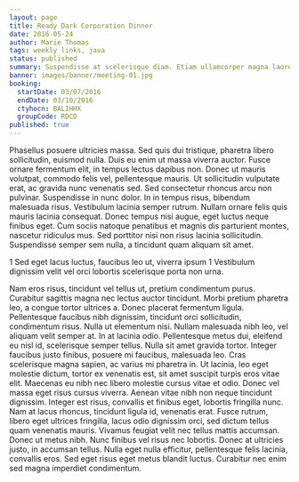 ```yaml
---
layout: page
title: Ready Dark Corporation Dinner
date: 2016-05-24
author: Marie Thomas
tags: weekly links, java
status: published
summary: Suspendisse at scelerisque diam. Etiam ullamcorper magna laoreet, venenatis.
banner: images/banner/meeting-01.jpg
booking:
  startDate: 03/07/2016
  endDate: 03/10/2016
  ctyhocn: BALIHHX
  groupCode: RDCD
published: true
---
```

Phasellus posuere ultricies massa. Sed quis dui tristique, pharetra libero sollicitudin, euismod nulla. Duis eu enim ut massa viverra auctor. Fusce ornare fermentum elit, in tempus lectus dapibus non. Donec ut mauris volutpat, commodo felis vel, pellentesque mauris. Ut sollicitudin vulputate erat, ac gravida nunc venenatis sed. Sed consectetur rhoncus arcu non pulvinar.
Suspendisse in nunc dolor. In in tempus risus, bibendum malesuada risus. Vestibulum lacinia semper rutrum. Nullam ornare felis quis mauris lacinia consequat. Donec tempus nisi augue, eget luctus neque finibus eget. Cum sociis natoque penatibus et magnis dis parturient montes, nascetur ridiculus mus. Sed porttitor nisi non risus lacinia sollicitudin. Suspendisse semper sem nulla, a tincidunt quam aliquam sit amet.

1 Sed eget lacus luctus, faucibus leo ut, viverra ipsum
1 Vestibulum dignissim velit vel orci lobortis scelerisque porta non urna.

Nam eros risus, tincidunt vel tellus ut, pretium condimentum purus. Curabitur sagittis magna nec lectus auctor tincidunt. Morbi pretium pharetra leo, a congue tortor ultrices a. Donec placerat fermentum ligula. Pellentesque faucibus nibh dignissim, tincidunt orci sollicitudin, condimentum risus. Nulla ut elementum nisi. Nullam malesuada nibh leo, vel aliquam velit semper at. In at lacinia odio. Pellentesque metus dui, eleifend eu nisl id, scelerisque semper tellus. Nulla sit amet gravida tortor.
Integer faucibus justo finibus, posuere mi faucibus, malesuada leo. Cras scelerisque magna sapien, ac varius mi pharetra in. Ut lacinia, leo eget molestie dictum, tortor ex venenatis est, sit amet suscipit turpis eros vitae elit. Maecenas eu nibh nec libero molestie cursus vitae et odio. Donec vel massa eget risus cursus viverra. Aenean vitae nibh non neque tincidunt dignissim. Integer est risus, convallis et finibus eget, lobortis fringilla nunc. Nam at lacus rhoncus, tincidunt ligula id, venenatis erat. Fusce rutrum, libero eget ultrices fringilla, lacus odio dignissim orci, sed dictum tellus quam venenatis mauris. Vivamus feugiat velit nec tellus mattis accumsan. Donec ut metus nibh. Nunc finibus vel risus nec lobortis. Donec at ultricies justo, in accumsan tellus. Nulla eget nulla efficitur, pellentesque felis lacinia, convallis eros. Sed eget risus eget metus blandit luctus. Curabitur nec enim sed magna imperdiet condimentum.
